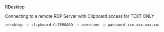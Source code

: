 RDesktop

Connecting to a remote RDP Server with Clipboard access for TEXT ONLY

~~~bash
rdesktop -r clipboard:CLIPBOARD -u username -p password xxx.xxx.xxx.xxx
~~~

